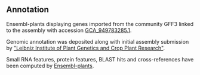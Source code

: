**Annotation**
----------

Ensembl-plants displaying genes imported from the community GFF3 linked to the assembly with accession [GCA\_949783285.1](http://www.ebi.ac.uk/ena/data/view/GCA_949783285.1).

Genomic annotation was deposited along with initial assembly submission by ["Leibniz Institute of Plant Genetics and Crop Plant Research"](https://www.ipk-gatersleben.de/en/).

Small RNA features, protein features, BLAST hits and cross-references have been
computed by [Ensembl-plants](https://plants.ensembl.org/info/genome/annotation/index.html).

